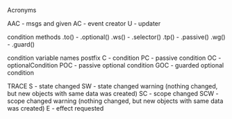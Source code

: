 Acronyms

AAC - msgs and given
AC - event creator
U - updater

condition methods
.to() - .optional()
.ws() - .selector()
.tp() - .passive()
.wg() - .guard()

condition variable names postfix
C - condition
PC - passive condition
OC - optionalCondition
POC - passive optional condition
GOC - guarded optional condition


TRACE
S - state changed
SW - state changed warning (nothing changed, but new objects with same data was created)
SC - scope changed
SCW - scope changed warning (nothing changed, but new objects with same data was created)
E - effect requested
